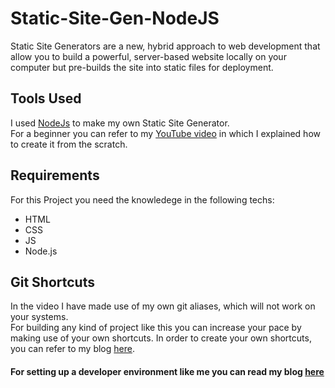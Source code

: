 # Static-Site-Gen-NodeJS
Static Site Generators are a new, hybrid approach to web development that allow you to build a powerful, 
server-based website locally on your computer but pre-builds the site into static files for deployment.

## Tools Used
I used [NodeJs](https://nodejs.org/en/) to make my own Static Site Generator. <br>
For a beginner you can refer to my [YouTube video](https://youtu.be/q1YGCh2Ze4w) in which I explained how to create it from the scratch.

## Requirements
For this Project you need the knowledege in the following techs:
 * HTML
 * CSS
 * JS
 * Node.js

## Git Shortcuts
In the video I have made use of my own git aliases, which will not work on your systems.<br>
For building any kind of project like this you can increase your pace by making use of your own shortcuts. In order to create your own shortcuts,
you can refer to my blog [here](https://blog.praveen.science/git-shortcuts/).


#### For setting up a developer environment like me you can read my blog [here](https://blog.praveen.science/my-personal-development-environment)
